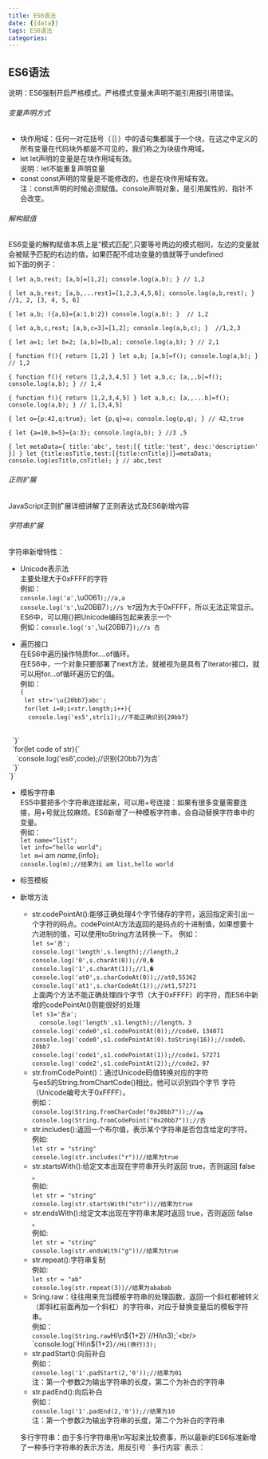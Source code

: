 ```yaml
---
title: ES6语法
date: {{data}}
tags: ES6语法
categories:
---
```


## ES6语法
说明：ES6强制开启严格模式。严格模式变量未声明不能引用报引用错误。
###### 变量声明方式<br/>
- 块作用域：任何一对花括号（｛｝）中的语句集都属于一个块，在这之中定义的所有变量在代码块外都是不可见的，我们称之为块级作用域。<br/>
- let let声明的变量是在块作用域有效。<br/>
说明：let不能重复声明变量<br/>
- const const声明的常量是不能修改的，也是在块作用域有效。<br/>
注：const声明的时候必须赋值。console声明对象，是引用属性的，指针不会改变。<br/>

######  解构赋值<br/>
ES6变量的解构赋值本质上是“模式匹配”,只要等号两边的模式相同，左边的变量就会被赋予匹配的右边的值，如果匹配不成功变量的值就等于undefined<br/>
如下面的例子：<br/>

`{
  let a,b,rest;
  [a,b]=[1,2];
  console.log(a,b);
} // 1,2`<br/>

`{
  let a,b,rest;
  [a,b,...rest]=[1,2,3,4,5,6];
  console.log(a,b,rest);
} //1, 2, [3, 4, 5, 6]`<br/>

`{
  let a,b;
  ({a,b}={a:1,b:2})
  console.log(a,b);
}  // 1,2`<br/>

`{
  let a,b,c,rest;
  [a,b,c=3]=[1,2];
  console.log(a,b,c);
}  //1,2,3`<br/>

`{
  let a=1;
  let b=2;
  [a,b]=[b,a];
  console.log(a,b);
} // 2,1`<br/>

`{
  function f(){
    return [1,2]
  }
  let a,b;
  [a,b]=f();
  console.log(a,b);
} // 1,2`<br/>

`{
  function f(){
    return [1,2,3,4,5]
  }
  let a,b,c;
  [a,,,b]=f();
  console.log(a,b);
} // 1,4`<br/>

`{
  function f(){
    return [1,2,3,4,5]
  }
  let a,b,c;
  [a,,...b]=f();
  console.log(a,b);
} // 1,[3,4,5]`<br/>

`{
  let o={p:42,q:true};
  let {p,q}=o;
  console.log(p,q);
 } // 42,true`<br/>

`{
  let {a=10,b=5}={a:3};
  console.log(a,b);
} //3 ,5`<br/>

`{
  let metaData={
    title:'abc',
    test:[{
      title:'test',
      desc:'description'
    }]
  }
  let {title:esTitle,test:[{title:cnTitle}]}=metaData;
  console.log(esTitle,cnTitle);
} // abc,test`<br/>

###### 正则扩展
JavaScript正则扩展详细讲解了正则表达式及ES6新增内容

###### 字符串扩展
字符串新增特性：<br/>
- Unicode表示法<br/>
主要处理大于0xFFFF的字符<br/>
例如：<br/>
`console.log('a',`\u0061`);//a,a`<br/>
`console.log('s',`\u20BB7`);//s ₻7`因为大于0xFFFF，所以无法正常显示。<br/>
ES6中，可以用{}把Unicode编码包起来表示一个<br/>
例如：`console.log('s',`\u{20BB7}`);//s 𠮷`<br/>  

- 遍历接口<br/>
在ES6中遍历操作特质for….of循环。<br/>
在ES6中，一个对象只要部署了next方法，就被视为是具有了iterator接口，就可以用for…of循环遍历它的值。<br/>
例如：<br/>
`{`<br/>
&nbsp;&nbsp;`let str='\u{20bb7}abc';`<br/>
&nbsp;&nbsp;`for(let i=0;i<str.length;i++){`<br/>
&nbsp;&nbsp;&nbsp;&nbsp;`console.log('es5',str[i]);//不能正确识别{20bb7}`
<br/>
&nbsp;&nbsp;`}`<br/>
&nbsp;&nbsp;`for(let code of str){`<br/>
&nbsp;&nbsp;&nbsp;&nbsp;`console.log('es6',code);//识别{20bb7}为𠮷`
<br/>
&nbsp;&nbsp;`}`<br/>
`}`<br/>

- 模板字符串<br/>
ES5中要把多个字符串连接起来，可以用+号连接：如果有很多变量需要连接，用+号就比较麻烦。ES6新增了一种模板字符串，会自动替换字符串中的变量。<br/>
例如：<br/>
`let name="list";`<br/>
`let info="hello world";`<br/>
`let m=`i am ${name},${info}`;`<br/>
`console.log(m);//结果为i am list,hello world`<br/>

- 标签模板

- 新增方法<br/>
  - str.codePointAt():能够正确处理4个字节储存的字符，返回指定索引出一个字符的码点。codePointAt方法返回的是码点的十进制值，如果想要十六进制的值，可以使用toString方法转换一下。
  例如：<br/>
  `let s='𠮷';`<br/>
  `console.log('length',s.length);//length,2`<br/>
  `console.log('0',s.charAt(0));//0,�`<br/>
  `console.log('1',s.charAt(1));//1,�`<br/>
  `console.log('at0',s.charCodeAt(0));//at0,55362`<br/>
  `console.log('at1',s.charCodeAt(1));//at1,57271`<br/>
  上面两个方法不能正确处理四个字节（大于0xFFFF）的字符，而ES6中新增的codePointAt()则能很好的处理<br/>
  `let s1='𠮷a';`<br/>
`  console.log('length',s1.length);//length，3`<br/>
  `console.log('code0',s1.codePointAt(0));//code0，134071`<br/>
  `console.log('code0',s1.codePointAt(0).toString(16));//code0，20bb7`<br/>
  `console.log('code1',s1.codePointAt(1));//code1，57271`<br/>
  `console.log('code2',s1.codePointAt(2));//code2，97`<br/>
  - str.fromCodePoint()：通过Unicode码值转换对应的字符<br/>
  与es5的String.fromChartCode()相比，他可以识别四个字节 字符（Unicode编号大于0xFFFF）。<br/>
  例如：<br/>
   `console.log(String.fromCharCode("0x20bb7"));//ஷ`<br/>
   `console.log(String.fromCodePoint("0x20bb7"));//𠮷`<br/>
  - str.includes():返回一个布尔值，表示某个字符串是否包含给定的字符。
   例如:<br/>
   `let str = "string"`<br/>
   `console.log(str.includes("r"))//结果为true`<br/>
  - str.startsWith():给定文本出现在字符串开头时返回 true，否则返回 false 。<br/>
   例如:<br/>
   `let str = "string"`<br/>
   `console.log(str.startsWith("str"))//结果为true`<br/>
  - str.endsWith():给定文本出现在字符串末尾时返回 true，否则返回 false 。<br/>
   例如:<br/>
   `let str = "string"`<br/>
   `console.log(str.endsWith("g"))//结果为true`<br/>
  - str.repeat():字符串复制<br/>
   例如:<br/>
   `let str = "ab"`<br/>
   `console.log(str.repeat(3))//结果为ababab`<br/>
  - Sring.raw：往往用来充当模板字符串的处理函数，返回一个斜杠都被转义（即斜杠前面再加一个斜杠）的字符串，对应于替换变量后的模板字符串。<br/>
   例如：<br/>
   `console.log(String.raw`Hi\n${1+2}`//Hi\n3);`<br/>
   `console.log(`Hi\n${1+2}`//Hi(换行)3);`<br/>
  - str.padStart():向前补白<br/>
  例如：<br/>
   `console.log('1'.padStart(2,'0'));//结果为01`<br/>
   注：第一个参数2为输出字符串的长度，第二个为补白的字符串<br/>
  - str.padEnd():向后补白<br/>
   例如：<br/>
    `console.log('1'.padEnd(2,'0'));//结果为10`<br/>
    注：第一个参数2为输出字符串的长度，第二个为补白的字符串

   多行字符串：由于多行字符串用\n写起来比较费事，所以最新的ES6标准新增了一种多行字符串的表示方法，用反引号 \` 多行内容\` 表示：
